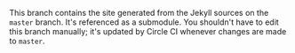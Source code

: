 This branch contains the site generated from the Jekyll sources on the `master` branch. It's referenced as a submodule. You shouldn't have to edit this branch manually; it's updated by Circle CI whenever changes are made to `master`.
